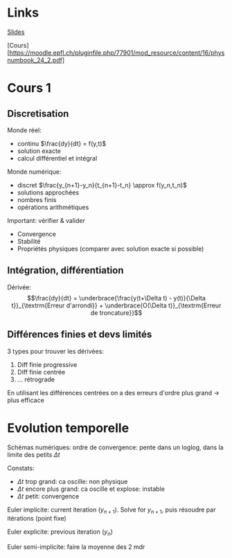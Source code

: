 # Links

[Slides](https://moodle.epfl.ch/pluginfile.php/77921/mod_resource/content/266/Presentations/PhysNum24Week01Intro.pdf)

[Cours][https://moodle.epfl.ch/pluginfile.php/77901/mod_resource/content/16/physnumbook_24_2.pdf]

# Cours 1

## Discretisation

Monde réel:
- continu $\frac{dy}{dt} = f(y,t)$
- solution exacte
- calcul différentiel et intégral

Monde numérique:
- discret $\frac{y_{n+1}-y_n}{t_{n+1}-t_n} \approx f(y_n,t_n)$
- solutions approchées
- nombres finis
- opérations arithmétiques

Important: vérifier & valider
- Convergence
- Stabilité
- Propriétés physiques (comparer avec solution exacte si possible)

## Intégration, différentiation

Dérivée: $$\frac{dy}{dt} = \underbrace{\frac{y(t+\Delta t) - y(t)}{\Delta t}}_{\textrm{Erreur d'arrondi}} + \underbrace{O(\Delta t)}_{\textrm{Erreur de troncature}}$$

## Différences finies et devs limités

3 types pour trouver les dérivées:
1. Diff finie progressive
2. Diff finie centrée
3. ... rétrograde

En utilisant les différences centrées on a des erreurs d'ordre plus grand -> plus efficace

# Evolution temporelle

Schémas numériques: ordre de convergence: pente dans un loglog, dans la limite des petits $\Delta t$

Constats:
- $\Delta t$ trop grand: ca oscille: non physique
- $\Delta t$ encore plus grand: ca oscille et explose: instable
- $\Delta t$ petit: convergence

Euler implicite: current iteration ($y_{n+1}$). Solve for $y_{n+1}$, puis résoudre par itérations (point fixe) 

Euler explicite: previous iteration ($y_n$)

Euler semi-implicite: faire la moyenne des 2 mdr